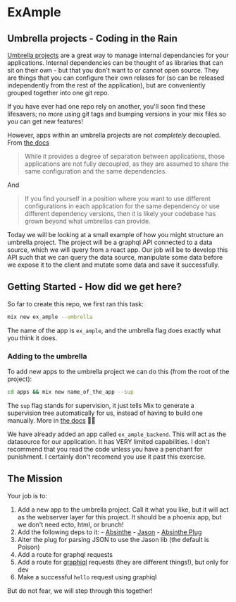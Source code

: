 # ExAmple

## Umbrella projects - Coding in the Rain

[Umbrella projects](https://8thlight.com/blog/georgina-mcfadyen/2017/05/01/elixir-umbrella-projects.html) are a great way to manage internal dependancies for your applications. Internal dependencies can be thought of as libraries that can sit on their own - but that you don't want to or cannot open source. They are things that you can configure their own relases for (so can be released independently from the rest of the application), but are conveniently grouped together into one git repo.

If you have ever had one repo rely on another, you'll soon find these lifesavers; no more using git tags and bumping versions in your mix files so you can get new features!

However, apps within an umbrella projects are not _completely_ decoupled. From [the docs](https://elixir-lang.org/getting-started/mix-otp/dependencies-and-umbrella-projects.html#dont-drink-the-kool-aid)

> While it provides a degree of separation between applications, those applications are not fully decoupled, as they are assumed to share the same configuration and the same dependencies.

And

> If you find yourself in a position where you want to use different configurations in each application for the same dependency or use different dependency versions, then it is likely your codebase has grown beyond what umbrellas can provide.

Today we will be looking at a small example of how you might structure an umbrella project. The project will be a graphql API connected to a data source, which we will query from a react app. Our job will be to develop this API such that we can query the data source, manipulate some data before we expose it to the client and mutate some data and save it successfully.

## Getting Started - How did we get here?


So far to create this repo, we first ran this task:

```sh
mix new ex_ample --umbrella
```

The name of the app is `ex_ample`, and the umbrella flag does exactly what you think it does.


### Adding to the umbrella


To add new apps to the umbrella project we can do this (from the root of the project):

```sh
cd apps && mix new name_of_the_app --sup
```

The `sup` flag stands for supervision, it just tells Mix to generate a supervision tree automatically for us, instead of having to build one manually. More in [the docs](https://elixir-lang.org/getting-started/mix-otp/dependencies-and-umbrella-projects.html#dont-drink-the-kool-aid) 👩‍⚕️


We have already added an app called `ex_ample_backend`. This will act as the datasource for our application. It has VERY limited capabilities. I don't recommend that you read the code unless you have a penchant for punishment. I certainly don't recomend you use it past this exercise.

## The Mission

Your job is to:

  1. Add a new app to the umbrella project. Call it what you like, but it will act as the webserver layer for this project. It should be a phoenix app, but we don't need ecto, html, or brunch!
  2. Add the following deps to it:
    - [Absinthe](https://github.com/absinthe-graphql/absinthe)
    - [Jason](https://github.com/michalmuskala/jason)
    - [Absinthe Plug](https://github.com/absinthe-graphql/absinthe_plug)
  3. Alter the plug for parsing JSON to use the Jason lib (the default is Poison)
  4. Add a route for graphql requests
  5. Add a route for [graphiql](https://github.com/graphql/graphiql) requests (they are different things!), but only for dev
  6. Make a successful `hello` request using graphiql

But do not fear, we will step through this together!
